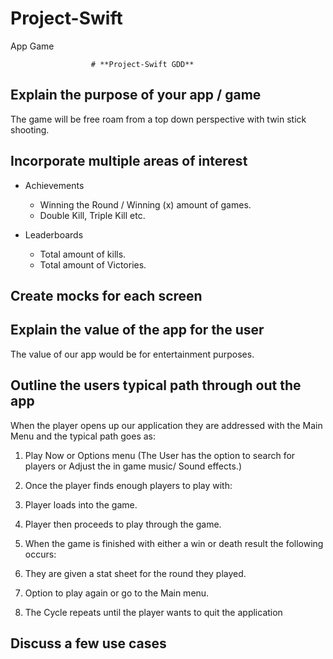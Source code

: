 # Project-Swift
App Game


                      # **Project-Swift GDD**


##  Explain the purpose of your app / game

The game will be free roam from a top down perspective with twin stick shooting.

##  Incorporate multiple areas of interest 

* Achievements
  * Winning the Round / Winning (x) amount of games.
  * Double Kill, Triple Kill etc.
  
* Leaderboards
  * Total amount of kills.
  * Total amount of Victories.

##  Create mocks for each screen 

## Explain the value of the app for the user 
The value of our app would be for entertainment purposes.

##  Outline the users typical path through out the app 
When the player opens up our application they are addressed with the Main Menu and the typical path goes as:

1. Play Now or Options menu
(The User has the option to search for players or Adjust the in game music/ Sound effects.)

1. Once the player finds enough players to play with:  
1. Player loads into the game.
1. Player then proceeds to play through the game.
1. When the game is finished with either a win or death result the following occurs:
1. They are given a stat sheet for the round they played.
1. Option to play again or go to the Main menu.
1. The Cycle repeats until the player wants to quit the application
 


##  Discuss a few use cases 

